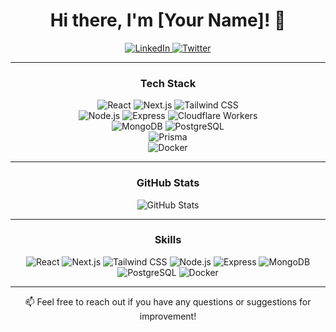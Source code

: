 <h1 align="center">Hi there, I'm [Your Name]! 👋</h1>

<p align="center">
  <a href="https://linkedin.com/in/[Your LinkedIn URL]">
    <img src="https://img.shields.io/badge/LinkedIn-0077B5?style=for-the-badge&logo=linkedin&logoColor=white" alt="LinkedIn">
  </a>
  <a href="https://twitter.com/[Your Twitter URL]">
    <img src="https://img.shields.io/badge/Twitter-1DA1F2?style=for-the-badge&logo=twitter&logoColor=white" alt="Twitter">
  </a>
</p>

---

<h3 align="center">Tech Stack</h3>

<p align="center">
  <img src="https://img.shields.io/badge/Frontend-React-61DAFB?style=for-the-badge&logo=react&logoColor=white" alt="React">
  <img src="https://img.shields.io/badge/Frontend-Next.js-000000?style=for-the-badge&logo=next.js&logoColor=white" alt="Next.js">
  <img src="https://img.shields.io/badge/Frontend-Tailwind_CSS-38B2AC?style=for-the-badge&logo=tailwind-css&logoColor=white" alt="Tailwind CSS">
  <br>
  <img src="https://img.shields.io/badge/Backend-Node.js-339933?style=for-the-badge&logo=node.js&logoColor=white" alt="Node.js">
  <img src="https://img.shields.io/badge/Backend-Express-000000?style=for-the-badge&logo=express&logoColor=white" alt="Express">
  <img src="https://img.shields.io/badge/Backend-Cloudflare_Workers-f38020?style=for-the-badge&logo=cloudflare&logoColor=white" alt="Cloudflare Workers">
  <br>
  <img src="https://img.shields.io/badge/Databases-MongoDB-47A248?style=for-the-badge&logo=mongodb&logoColor=white" alt="MongoDB">
  <img src="https://img.shields.io/badge/Databases-PostgreSQL-336791?style=for-the-badge&logo=postgresql&logoColor=white" alt="PostgreSQL">
  <br>
  <img src="https://img.shields.io/badge/ORM-Prisma-2D3748?style=for-the-badge&logo=prisma&logoColor=white" alt="Prisma">
  <br>
  <img src="https://img.shields.io/badge/Devtools-Docker-2496ED?style=for-the-badge&logo=docker&logoColor=white" alt="Docker">
</p>

---

<h3 align="center">GitHub Stats</h3>

<p align="center">
  <img src="https://github-readme-stats.vercel.app/api?username=[Your GitHub Username]&show_icons=true&theme=radical" alt="GitHub Stats">
</p>

---

<h3 align="center">Skills</h3>

<p align="center">
  <img src="https://img.shields.io/badge/React-90%25-brightgreen" alt="React">
  <img src="https://img.shields.io/badge/Next.js-85%25-brightgreen" alt="Next.js">
  <img src="https://img.shields.io/badge/Tailwind_CSS-80%25-brightgreen" alt="Tailwind CSS">
  <img src="https://img.shields.io/badge/Node.js-85%25-brightgreen" alt="Node.js">
  <img src="https://img.shields.io/badge/Express-80%25-brightgreen" alt="Express">
  <img src="https://img.shields.io/badge/MongoDB-85%25-brightgreen" alt="MongoDB">
  <img src="https://img.shields.io/badge/PostgreSQL-80%25-brightgreen" alt="PostgreSQL">
  <img src="https://img.shields.io/badge/Docker-75%25-brightgreen" alt="Docker">
</p>

---

<p align="center">
  📫 Feel free to reach out if you have any questions or suggestions for improvement!
</p>
